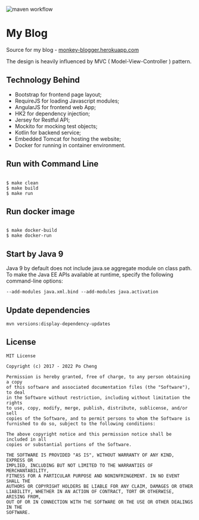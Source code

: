 ![maven workflow](https://github.com/chengpo/my-blog/actions/workflows/maven.yml/badge.svg)
# My Blog

Source for my blog - <a href="http://monkey-blogger.herokuapp.com" target="_blank">monkey-blogger.herokuapp.com</a>

The design is heavily influenced by MVC ( Model-View-Controller ) pattern.

## Technology Behind


- Bootstrap for frontend page layout;
- RequireJS for loading Javascript modules;
- AngularJS for frontend web App;
- HK2 for dependency injection;
- Jersey for Restful API;
- Mockito for mocking test objects;
- Kotlin for backend service;
- Embedded Tomcat for hosting the website;
- Docker for running in container environment.

## Run with Command Line

```

$ make clean
$ make build
$ make run

```

## Run docker image

```

$ make docker-build
$ make docker-run

```


## Start by Java 9
Java 9 by default does not include java.se aggregate module on class path.<br>
To make the Java EE APIs available at runtime, specify the following command-line options: 

```
--add-modules java.xml.bind --add-modules java.activation
```

## Update dependencies
```
mvn versions:display-dependency-updates
```

## License
    MIT License

	Copyright (c) 2017 - 2022 Po Cheng

	Permission is hereby granted, free of charge, to any person obtaining a copy
	of this software and associated documentation files (the "Software"), to deal
	in the Software without restriction, including without limitation the rights
	to use, copy, modify, merge, publish, distribute, sublicense, and/or sell
	copies of the Software, and to permit persons to whom the Software is
	furnished to do so, subject to the following conditions:
	
	The above copyright notice and this permission notice shall be included in all
	copies or substantial portions of the Software.

	THE SOFTWARE IS PROVIDED "AS IS", WITHOUT WARRANTY OF ANY KIND, EXPRESS OR
	IMPLIED, INCLUDING BUT NOT LIMITED TO THE WARRANTIES OF MERCHANTABILITY,
	FITNESS FOR A PARTICULAR PURPOSE AND NONINFRINGEMENT. IN NO EVENT SHALL THE
	AUTHORS OR COPYRIGHT HOLDERS BE LIABLE FOR ANY CLAIM, DAMAGES OR OTHER
	LIABILITY, WHETHER IN AN ACTION OF CONTRACT, TORT OR OTHERWISE, ARISING FROM,
	OUT OF OR IN CONNECTION WITH THE SOFTWARE OR THE USE OR OTHER DEALINGS IN THE
	SOFTWARE.
	

